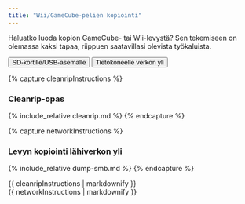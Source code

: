 ```yaml
---
title: "Wii/GameCube-pelien kopiointi"
---
```


Haluatko luoda kopion GameCube- tai Wii-levystä? Sen tekemiseen on olemassa kaksi tapaa, riippuen saatavillasi olevista työkaluista.

<button class="tablinks btn btn--large btn--primary" id="defaultOpen" onclick="openTab(event, 'cleanrip')">SD-kortille/USB-asemalle</button>
<button class="tablinks btn btn--large btn--info" onclick="openTab(event, 'network')">Tietokoneelle verkon yli</button>

{% capture cleanripInstructions %}
### Cleanrip-opas
{% include_relative cleanrip.md %}
{% endcapture %}

{% capture networkInstructions %}
### Levyn kopiointi lähiverkon yli
{% include_relative dump-smb.md %}
{% endcapture %}

<div id="cleanrip" class="blanktabcontent">{{ cleanripInstructions | markdownify }}</div>
<div id="network" class="blanktabcontent">{{ networkInstructions | markdownify }}</div>

<script>
    let tabcontent = document.getElementsByClassName("blanktabcontent");
    let tablinks = document.getElementsByClassName("tablinks");

    function openTab(evt, tabName) {
        let element;

        for (element of tabcontent) {
            element.style.display = "none";
        }

        for (element of tablinks) {
            element.className = element.className.replace("btn--primary", "btn--info");
            if (!element.className.includes('btn--info'))
                element.className += " btn--info";
        }

        document.getElementById(tabName).style.display = "block";
        evt.currentTarget.className = evt.currentTarget.className.replace("btn--info", "btn--primary");
    }

    // Get the element with id="defaultOpen" and click on it
    document.getElementById("defaultOpen").click();
</script>
